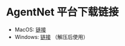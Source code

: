 # AgentNet 平台下载链接

- MacOS: [链接](https://github.com/xlang-ai/OpenCUA/releases/tag/v1.0.0)
- Windows: [链接](https://github.com/xlang-ai/OpenCUA/releases/tag/v1.0.0) （解压后使用）